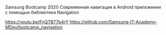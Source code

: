 Samsung Bootcamp 2020
Современная навигация в Android приложении с помощью библиотеки Navigation

https://youtu.be/FnQTB77b4rY
https://github.com/Samsung-IT-Academy-MDev/bootcamp_navigation

